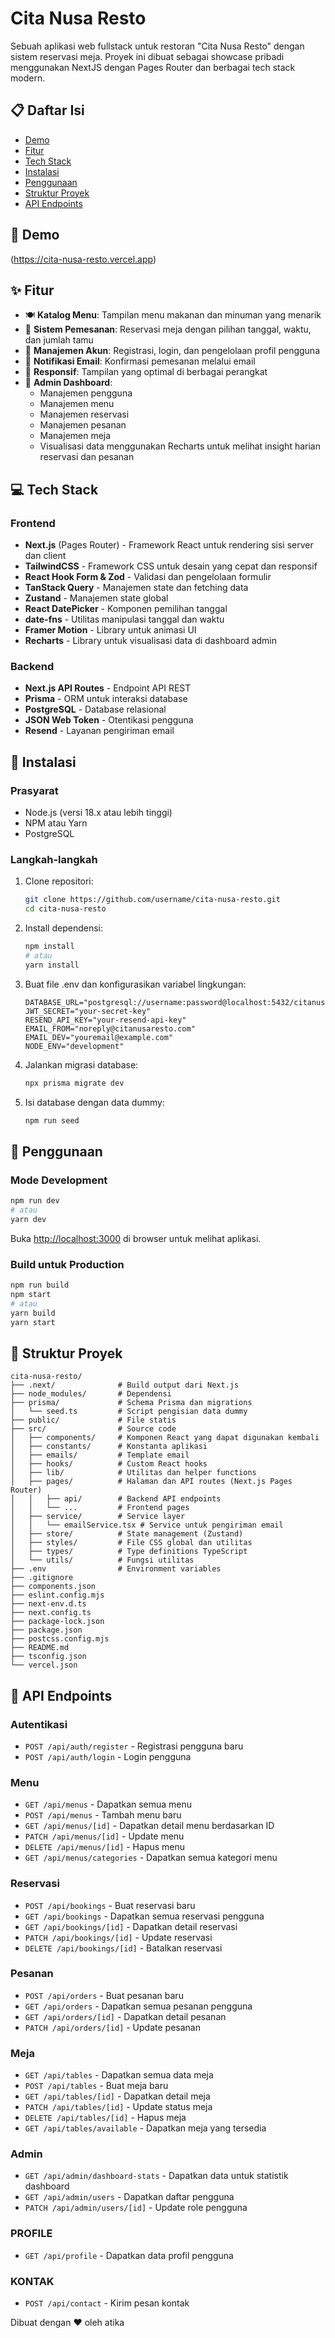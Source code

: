 # Cita Nusa Resto

Sebuah aplikasi web fullstack untuk restoran "Cita Nusa Resto" dengan sistem reservasi meja. Proyek ini dibuat sebagai showcase pribadi menggunakan NextJS dengan Pages Router dan berbagai tech stack modern.

## 📋 Daftar Isi

- [Demo](#demo)
- [Fitur](#fitur)
- [Tech Stack](#tech-stack)
- [Instalasi](#instalasi)
- [Penggunaan](#penggunaan)
- [Struktur Proyek](#struktur-proyek)
- [API Endpoints](#api-endpoints)

## 🚀 Demo

(https://cita-nusa-resto.vercel.app)

## ✨ Fitur

- 🍽️ **Katalog Menu**: Tampilan menu makanan dan minuman yang menarik
- 📅 **Sistem Pemesanan**: Reservasi meja dengan pilihan tanggal, waktu, dan jumlah tamu
- 👤 **Manajemen Akun**: Registrasi, login, dan pengelolaan profil pengguna
- 📧 **Notifikasi Email**: Konfirmasi pemesanan melalui email
- 📱 **Responsif**: Tampilan yang optimal di berbagai perangkat
- 🔐 **Admin Dashboard**:
  - Manajemen pengguna
  - Manajemen menu
  - Manajemen reservasi
  - Manajemen pesanan
  - Manajemen meja
  - Visualisasi data menggunakan Recharts untuk melihat insight harian reservasi dan pesanan

## 💻 Tech Stack

### Frontend

- **Next.js** (Pages Router) - Framework React untuk rendering sisi server dan client
- **TailwindCSS** - Framework CSS untuk desain yang cepat dan responsif
- **React Hook Form & Zod** - Validasi dan pengelolaan formulir
- **TanStack Query** - Manajemen state dan fetching data
- **Zustand** - Manajemen state global
- **React DatePicker** - Komponen pemilihan tanggal
- **date-fns** - Utilitas manipulasi tanggal dan waktu
- **Framer Motion** - Library untuk animasi UI
- **Recharts** - Library untuk visualisasi data di dashboard admin

### Backend

- **Next.js API Routes** - Endpoint API REST
- **Prisma** - ORM untuk interaksi database
- **PostgreSQL** - Database relasional
- **JSON Web Token** - Otentikasi pengguna
- **Resend** - Layanan pengiriman email

## 🔧 Instalasi

### Prasyarat

- Node.js (versi 18.x atau lebih tinggi)
- NPM atau Yarn
- PostgreSQL

### Langkah-langkah

1. Clone repositori:

   ```bash
   git clone https://github.com/username/cita-nusa-resto.git
   cd cita-nusa-resto
   ```

2. Install dependensi:

   ```bash
   npm install
   # atau
   yarn install
   ```

3. Buat file .env dan konfigurasikan variabel lingkungan:

   ```
   DATABASE_URL="postgresql://username:password@localhost:5432/citanusadb"
   JWT_SECRET="your-secret-key"
   RESEND_API_KEY="your-resend-api-key"
   EMAIL_FROM="noreply@citanusaresto.com"
   EMAIL_DEV="youremail@example.com"
   NODE_ENV="development"
   ```

4. Jalankan migrasi database:

   ```bash
   npx prisma migrate dev
   ```

5. Isi database dengan data dummy:
   ```bash
   npm run seed
   ```

## 🚀 Penggunaan

### Mode Development

```bash
npm run dev
# atau
yarn dev
```

Buka [http://localhost:3000](http://localhost:3000) di browser untuk melihat aplikasi.

### Build untuk Production

```bash
npm run build
npm start
# atau
yarn build
yarn start
```

## 📁 Struktur Proyek

```
cita-nusa-resto/
├── .next/              # Build output dari Next.js
├── node_modules/       # Dependensi
├── prisma/             # Schema Prisma dan migrations
│   └── seed.ts         # Script pengisian data dummy
├── public/             # File statis
├── src/                # Source code
│   ├── components/     # Komponen React yang dapat digunakan kembali
│   ├── constants/      # Konstanta aplikasi
│   ├── emails/         # Template email
│   ├── hooks/          # Custom React hooks
│   ├── lib/            # Utilitas dan helper functions
│   ├── pages/          # Halaman dan API routes (Next.js Pages Router)
│   │   ├── api/        # Backend API endpoints
│   │   └── ...         # Frontend pages
│   ├── service/        # Service layer
│   │   └── emailService.tsx # Service untuk pengiriman email
│   ├── store/          # State management (Zustand)
│   ├── styles/         # File CSS global dan utilitas
│   ├── types/          # Type definitions TypeScript
│   └── utils/          # Fungsi utilitas
├── .env                # Environment variables
├── .gitignore
├── components.json
├── eslint.config.mjs
├── next-env.d.ts
├── next.config.ts
├── package-lock.json
├── package.json
├── postcss.config.mjs
├── README.md
├── tsconfig.json
└── vercel.json
```

## 📡 API Endpoints

### Autentikasi

- `POST /api/auth/register` - Registrasi pengguna baru
- `POST /api/auth/login` - Login pengguna

### Menu

- `GET /api/menus` - Dapatkan semua menu
- `POST /api/menus` - Tambah menu baru
- `GET /api/menus/[id]` - Dapatkan detail menu berdasarkan ID
- `PATCH /api/menus/[id]` - Update menu
- `DELETE /api/menus/[id]` - Hapus menu
- `GET /api/menus/categories` - Dapatkan semua kategori menu

### Reservasi

- `POST /api/bookings` - Buat reservasi baru
- `GET /api/bookings` - Dapatkan semua reservasi pengguna
- `GET /api/bookings/[id]` - Dapatkan detail reservasi
- `PATCH /api/bookings/[id]` - Update reservasi
- `DELETE /api/bookings/[id]` - Batalkan reservasi

### Pesanan

- `POST /api/orders` - Buat pesanan baru
- `GET /api/orders` - Dapatkan semua pesanan pengguna
- `GET /api/orders/[id]` - Dapatkan detail pesanan
- `PATCH /api/orders/[id]` - Update pesanan

### Meja

- `GET /api/tables` - Dapatkan semua data meja
- `POST /api/tables` - Buat meja baru
- `GET /api/tables/[id]` - Dapatkan detail meja
- `PATCH /api/tables/[id]` - Update status meja
- `DELETE /api/tables/[id]` - Hapus meja
- `GET /api/tables/available` - Dapatkan meja yang tersedia

### Admin

- `GET /api/admin/dashboard-stats` - Dapatkan data untuk statistik dashboard
- `GET /api/admin/users` - Dapatkan daftar pengguna
- `PATCH /api/admin/users/[id]` - Update role pengguna

### PROFILE

- `GET /api/profile` - Dapatkan data profil pengguna

### KONTAK

- `POST /api/contact` - Kirim pesan kontak

Dibuat dengan ❤️ oleh atika
